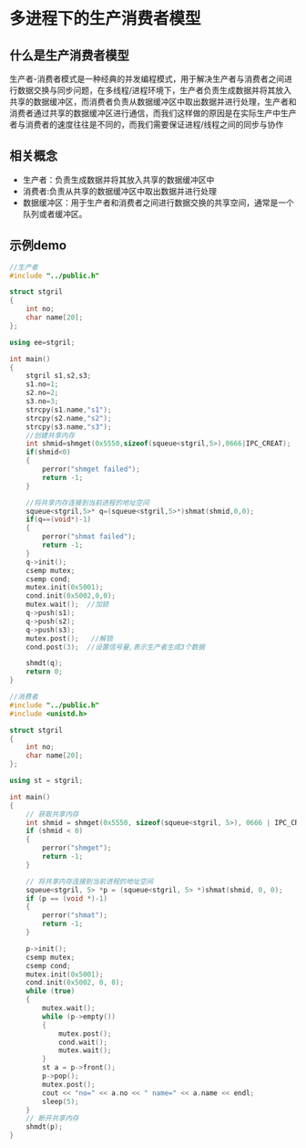 # 多进程下的生产消费者模型

## 什么是生产消费者模型

生产者-消费者模式是一种经典的并发编程模式，用于解决生产者与消费者之间进行数据交换与同步问题，在多线程/进程环境下，生产者负责生成数据并将其放入共享的数据缓冲区，而消费者负责从数据缓冲区中取出数据并进行处理，生产者和消费者通过共享的数据缓冲区进行通信，而我们这样做的原因是在实际生产中生产者与消费者的速度往往是不同的，而我们需要保证进程/线程之间的同步与协作

## 相关概念

- 生产者：负责生成数据并将其放入共享的数据缓冲区中
- 消费者:负责从共享的数据缓冲区中取出数据并进行处理
- 数据缓冲区：用于生产者和消费者之间进行数据交换的共享空间，通常是一个 队列或者缓冲区。

## 示例demo

```cpp
//生产者
#include "../public.h"

struct stgril
{
    int no;
    char name[20];
};

using ee=stgril;

int main()
{
    stgril s1,s2,s3;
    s1.no=1;
    s2.no=2;
    s3.no=3;
    strcpy(s1.name,"s1");
    strcpy(s2.name,"s2");
    strcpy(s3.name,"s3");
    //创建共享内存
    int shmid=shmget(0x5550,sizeof(squeue<stgril,5>),0666|IPC_CREAT);
    if(shmid<0)
    {
        perror("shmget failed");
        return -1;
    }

    //将共享内存连接到当前进程的地址空间
    squeue<stgril,5>* q=(squeue<stgril,5>*)shmat(shmid,0,0);
    if(q==(void*)-1)
    {
        perror("shmat failed");
        return -1;
    }
    q->init();
    csemp mutex;
    csemp cond;
    mutex.init(0x5001);
    cond.init(0x5002,0,0);
    mutex.wait();  //加锁
    q->push(s1);
    q->push(s2);
    q->push(s3);
    mutex.post();   //解锁
    cond.post(3);  //设置信号量,表示生产者生成3个数据

    shmdt(q);
    return 0;
}
```

```cpp
//消费者
#include "../public.h"
#include <unistd.h>

struct stgril
{
    int no;
    char name[20];
};

using st = stgril;

int main()
{
    // 获取共享内存
    int shmid = shmget(0x5550, sizeof(squeue<stgril, 5>), 0666 | IPC_CREAT);
    if (shmid < 0)
    {
        perror("shmget");
        return -1;
    }

    // 将共享内存连接到当前进程的地址空间
    squeue<stgril, 5> *p = (squeue<stgril, 5> *)shmat(shmid, 0, 0);
    if (p == (void *)-1)
    {
        perror("shmat");
        return -1;
    }

    p->init();
    csemp mutex;
    csemp cond;
    mutex.init(0x5001);
    cond.init(0x5002, 0, 0);
    while (true)
    {
        mutex.wait();
        while (p->empty())
        {
            mutex.post();
            cond.wait();
            mutex.wait();
        }
        st a = p->front();
        p->pop();
        mutex.post();
        cout << "no=" << a.no << " name=" << a.name << endl;
        sleep(5);
    }
    // 断开共享内存
    shmdt(p);
}
```
